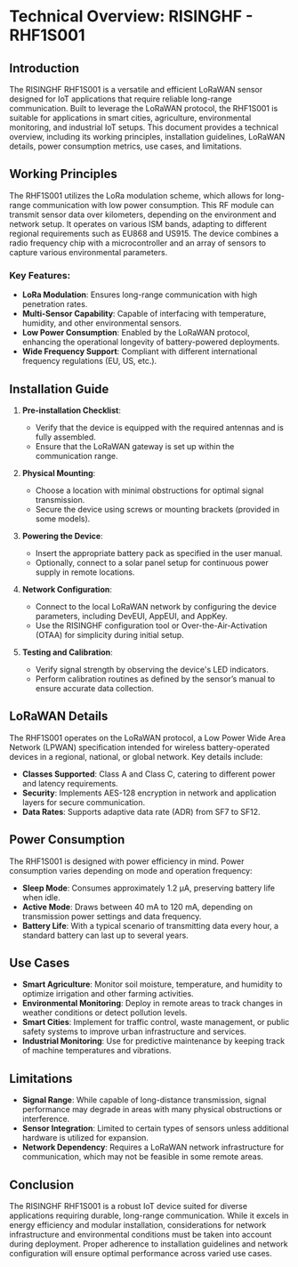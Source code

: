 # Technical Overview: RISINGHF - RHF1S001

## Introduction
The RISINGHF RHF1S001 is a versatile and efficient LoRaWAN sensor designed for IoT applications that require reliable long-range communication. Built to leverage the LoRaWAN protocol, the RHF1S001 is suitable for applications in smart cities, agriculture, environmental monitoring, and industrial IoT setups. This document provides a technical overview, including its working principles, installation guidelines, LoRaWAN details, power consumption metrics, use cases, and limitations.

## Working Principles
The RHF1S001 utilizes the LoRa modulation scheme, which allows for long-range communication with low power consumption. This RF module can transmit sensor data over kilometers, depending on the environment and network setup. It operates on various ISM bands, adapting to different regional requirements such as EU868 and US915. The device combines a radio frequency chip with a microcontroller and an array of sensors to capture various environmental parameters.

### Key Features:
- **LoRa Modulation**: Ensures long-range communication with high penetration rates.
- **Multi-Sensor Capability**: Capable of interfacing with temperature, humidity, and other environmental sensors.
- **Low Power Consumption**: Enabled by the LoRaWAN protocol, enhancing the operational longevity of battery-powered deployments.
- **Wide Frequency Support**: Compliant with different international frequency regulations (EU, US, etc.).

## Installation Guide
1. **Pre-installation Checklist**:
   - Verify that the device is equipped with the required antennas and is fully assembled.
   - Ensure that the LoRaWAN gateway is set up within the communication range.

2. **Physical Mounting**:
   - Choose a location with minimal obstructions for optimal signal transmission.
   - Secure the device using screws or mounting brackets (provided in some models).

3. **Powering the Device**:
   - Insert the appropriate battery pack as specified in the user manual.
   - Optionally, connect to a solar panel setup for continuous power supply in remote locations.

4. **Network Configuration**:
   - Connect to the local LoRaWAN network by configuring the device parameters, including DevEUI, AppEUI, and AppKey.
   - Use the RISINGHF configuration tool or Over-the-Air-Activation (OTAA) for simplicity during initial setup.

5. **Testing and Calibration**:
   - Verify signal strength by observing the device's LED indicators.
   - Perform calibration routines as defined by the sensor’s manual to ensure accurate data collection.

## LoRaWAN Details
The RHF1S001 operates on the LoRaWAN protocol, a Low Power Wide Area Network (LPWAN) specification intended for wireless battery-operated devices in a regional, national, or global network. Key details include:

- **Classes Supported**: Class A and Class C, catering to different power and latency requirements.
- **Security**: Implements AES-128 encryption in network and application layers for secure communication.
- **Data Rates**: Supports adaptive data rate (ADR) from SF7 to SF12.

## Power Consumption
The RHF1S001 is designed with power efficiency in mind. Power consumption varies depending on mode and operation frequency:

- **Sleep Mode**: Consumes approximately 1.2 µA, preserving battery life when idle.
- **Active Mode**: Draws between 40 mA to 120 mA, depending on transmission power settings and data frequency.
- **Battery Life**: With a typical scenario of transmitting data every hour, a standard battery can last up to several years.

## Use Cases
- **Smart Agriculture**: Monitor soil moisture, temperature, and humidity to optimize irrigation and other farming activities.
- **Environmental Monitoring**: Deploy in remote areas to track changes in weather conditions or detect pollution levels.
- **Smart Cities**: Implement for traffic control, waste management, or public safety systems to improve urban infrastructure and services.
- **Industrial Monitoring**: Use for predictive maintenance by keeping track of machine temperatures and vibrations.

## Limitations
- **Signal Range**: While capable of long-distance transmission, signal performance may degrade in areas with many physical obstructions or interference.
- **Sensor Integration**: Limited to certain types of sensors unless additional hardware is utilized for expansion.
- **Network Dependency**: Requires a LoRaWAN network infrastructure for communication, which may not be feasible in some remote areas.

## Conclusion
The RISINGHF RHF1S001 is a robust IoT device suited for diverse applications requiring durable, long-range communication. While it excels in energy efficiency and modular installation, considerations for network infrastructure and environmental conditions must be taken into account during deployment. Proper adherence to installation guidelines and network configuration will ensure optimal performance across varied use cases.